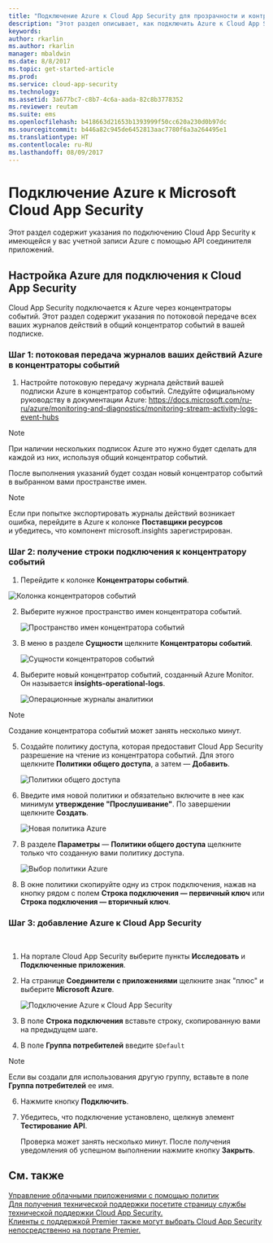 ```yaml
---
title: "Подключение Azure к Cloud App Security для прозрачности и контроля работы | Microsoft Docs"
description: "Этот раздел описывает, как подключить Azure к Cloud App Security с помощью API соединителя."
keywords: 
author: rkarlin
ms.author: rkarlin
manager: mbaldwin
ms.date: 8/8/2017
ms.topic: get-started-article
ms.prod: 
ms.service: cloud-app-security
ms.technology: 
ms.assetid: 3a677bc7-c8b7-4c6a-aada-82c8b3778352
ms.reviewer: reutam
ms.suite: ems
ms.openlocfilehash: b418663d21653b1393999f50cc620a230d0b97dc
ms.sourcegitcommit: b446a82c945de6452813aac7780f6a3a264495e1
ms.translationtype: HT
ms.contentlocale: ru-RU
ms.lasthandoff: 08/09/2017
---
```

# <a name="connect-azure-to-microsoft-cloud-app-security"></a>Подключение Azure к Microsoft Cloud App Security

Этот раздел содержит указания по подключению Cloud App Security к имеющейся у вас учетной записи Azure с помощью API соединителя приложений.  
  
## <a name="setting-up-azure-for-connection-to-cloud-app-security"></a>Настройка Azure для подключения к Cloud App Security

Cloud App Security подключается к Azure через концентраторы событий. Этот раздел содержит указания по потоковой передаче всех ваших журналов действий в общий концентратор событий в вашей подписке. 

### <a name="step-1-stream-your-azure-activity-logs-to-event-hubs"></a>Шаг 1: потоковая передача журналов ваших действий Azure в концентраторы событий

1.  Настройте потоковую передачу журнала действий вашей подписки Azure в концентратор событий. Следуйте официальному руководству в документации Azure: https://docs.microsoft.com/ru-ru/azure/monitoring-and-diagnostics/monitoring-stream-activity-logs-event-hubs

 > [!NOTE]
 > При наличии нескольких подписок Azure это нужно будет сделать для каждой из них, используя общий концентратор событий.

 После выполнения указаний будет создан новый концентратор событий в выбранном вами пространстве имен.
 
 > [!NOTE]
 > Если при попытке экспортировать журналы действий возникает ошибка, перейдите в Azure к колонке **Поставщики ресурсов** и убедитесь, что компонент microsoft.insights зарегистрирован.

### <a name="step-2-get-a-connection-string-to-your-event-hub"></a>Шаг 2: получение строки подключения к концентратору событий

1.  Перейдите к колонке **Концентраторы событий**.
  
   ![Колонка концентраторов событий](media/azure-event-hubs.png "Концентраторы событий Azure")

2.  Выберите нужное пространство имен концентратора событий.
  
    ![Пространство имен концентратора событий](media/azure-namespace.png "Пространство имен Azure")

3.  В меню в разделе **Сущности** щелкните **Концентраторы событий**. 
  
    ![Сущности концентраторов событий](media/azure-event-hubs-entities.png "Сущности концентратора событий Azure")

4.  Выберите новый концентратор событий, созданный Azure Monitor. Он называется **insights-operational-logs**.
  
    ![Операционные журналы аналитики](media/azure-insight-operational-logs.png "Операционные журналы аналитики Azure")
  
  > [!NOTE]
  > Создание концентратора событий может занять несколько минут.

5. Создайте политику доступа, которая предоставит Cloud App Security разрешение на чтение из концентратора событий. Для этого щелкните **Политики общего доступа**, а затем — **Добавить**.
  
    ![Политики общего доступа](media/azure-shared-access-policies.png "Политика общего доступа Azure")

6.  Введите имя новой политики и обязательно включите в нее как минимум **утверждение "Прослушивание"**. По завершении щелкните **Создать**.
  
    ![Новая политика Azure](media/azure-new-policy.png "Создание новой политики Azure")

7.  В разделе **Параметры** — **Политики общего доступа** щелкните только что созданную вами политику доступа.   
  
    ![Выбор политики Azure](media/azure-select-policy.png "Выбор политики Azure")

8. В окне политики скопируйте одну из строк подключения, нажав на кнопку рядом с полем **Строка подключения — первичный ключ** или **Строка подключения — вторичный ключ**.

### <a name="step-3-add-azure-to-cloud-app-security"></a>Шаг 3: добавление Azure к Cloud App Security
 
1.  На портале Cloud App Security выберите пункты **Исследовать** и **Подключенные приложения**.  
  
3.  На странице **Соединители с приложениями** щелкните знак "плюс" и выберите **Microsoft Azure**.  
  
     ![Подключение Azure к Cloud App Security](media/azure-connect-app.png "Подключение Azure")  
  
4.  В поле **Строка подключения** вставьте строку, скопированную вами на предыдущем шаге.  
  
5.  В поле **Группа потребителей** введите `$Default`
    
   >[!NOTE] 
   > Если вы создали для использования другую группу, вставьте в поле **Группа потребителей** ее имя.
  
6.  Нажмите кнопку **Подключить**.
8.  Убедитесь, что подключение установлено, щелкнув элемент **Тестирование API**.  
  
     Проверка может занять несколько минут. После получения уведомления об успешном выполнении нажмите кнопку **Закрыть**.  
  





## <a name="see-also"></a>См. также  
[Управление облачными приложениями с помощью политик](control-cloud-apps-with-policies.md)   
[Для получения технической поддержки посетите страницу службы технической поддержки Cloud App Security.](http://support.microsoft.com/oas/default.aspx?prid=16031)   
[Клиенты с поддержкой Premier также могут выбрать Cloud App Security непосредственно на портале Premier.](https://premier.microsoft.com/)  
  
  
